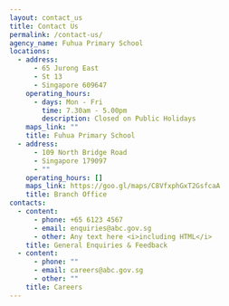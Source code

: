 ```yaml
---
layout: contact_us
title: Contact Us
permalink: /contact-us/
agency_name: Fuhua Primary School
locations:
  - address:
      - 65 Jurong East
      - St 13
      - Singapore 609647
    operating_hours:
      - days: Mon - Fri
        time: 7.30am - 5.00pm
        description: Closed on Public Holidays
    maps_link: ""
    title: Fuhua Primary School
  - address:
      - 109 North Bridge Road
      - Singapore 179097
      - ""
    operating_hours: []
    maps_link: https://goo.gl/maps/C8VfxphGxT2GsfcaA
    title: Branch Office
contacts:
  - content:
      - phone: +65 6123 4567
      - email: enquiries@abc.gov.sg
      - other: Any text here <i>including HTML</i>
    title: General Enquiries & Feedback
  - content:
      - phone: ""
      - email: careers@abc.gov.sg
      - other: ""
    title: Careers
---
```

